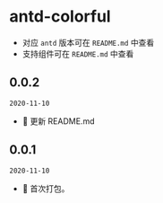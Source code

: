 # antd-colorful

- 对应 `antd` 版本可在 `README.md` 中查看
- 支持组件可在 `README.md` 中查看

## 0.0.2

`2020-11-10`

- 📖 更新 README.md

## 0.0.1

`2020-11-10`

- 🎊 首次打包。
